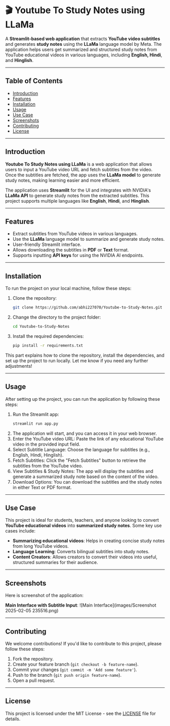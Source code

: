 # 🎬 **Youtube To Study Notes using LLaMa**

A **Streamlit-based web application** that extracts **YouTube video subtitles** and generates **study notes** using the **LLaMa** language model by Meta. The application helps users get summarized and structured study notes from YouTube educational videos in various languages, including **English, Hindi**, and **Hinglish**.

---

## Table of Contents
- [Introduction](#introduction)
- [Features](#features)
- [Installation](#installation)
- [Usage](#usage)
- [Use Case](#use-case)
- [Screenshots](#screenshots)
- [Contributing](#contributing)
- [License](#license)

---

## Introduction

**Youtube To Study Notes using LLaMa** is a web application that allows users to input a YouTube video URL and fetch subtitles from the video. Once the subtitles are fetched, the app uses the **LLaMa model** to generate study notes, making learning easier and more efficient.

The application uses **Streamlit** for the UI and integrates with NVIDIA's **LLaMa API** to generate study notes from the extracted subtitles. This project supports multiple languages like **English**, **Hindi**, and **Hinglish**.

---

## Features
- Extract subtitles from YouTube videos in various languages.
- Use the **LLaMa** language model to summarize and generate study notes.
- User-friendly Streamlit interface.
- Allows downloading the subtitles in **PDF** or **Text** format.
- Supports inputting **API keys** for using the NVIDIA AI endpoints.

---

## Installation

To run the project on your local machine, follow these steps:

1. Clone the repository:
   ```bash
   git clone https://github.com/abhi227070/Youtube-to-Study-Notes.git
2. Change the directory to the project folder:
   ```bash
   cd Youtube-to-Study-Notes
3. Install the required dependencies:
   ```bash
   pip install -r requirements.txt


This part explains how to clone the repository, install the dependencies, and set up the project to run locally. Let me know if you need any further adjustments!

---

## Usage

After setting up the project, you can run the application by following these steps:

1. Run the Streamlit app:
   ```bash
   streamlit run app.py

2. The application will start, and you can access it in your web browser.
3. Enter the YouTube video URL: Paste the link of any educational YouTube video in the provided input field.
4. Select Subtitle Language: Choose the language for subtitles (e.g., English, Hindi, Hinglish).
5. Fetch Subtitles: Click the "Fetch Subtitles" button to retrieve the subtitles from the YouTube video.
6. View Subtitles & Study Notes: The app will display the subtitles and generate a summarized study note based on the content of the video.
7. Download Options: You can download the subtitles and the study notes in either Text or PDF format.

---

## Use Case

This project is ideal for students, teachers, and anyone looking to convert **YouTube educational videos** into **summarized study notes**. Some key use cases include:

- **Summarizing educational videos**: Helps in creating concise study notes from long YouTube videos.
- **Language Learning**: Converts bilingual subtitles into study notes.
- **Content Creators**: Allows creators to convert their videos into useful, structured summaries for their audience.

---

## Screenshots

Here is screenshot of the application:

**Main Interface with Subtitle Input**:
   ![Main Interface](images/Screenshot 2025-02-05 235516.png)

---

## Contributing

We welcome contributions! If you'd like to contribute to this project, please follow these steps:

1. Fork the repository.
2. Create your feature branch (`git checkout -b feature-name`).
3. Commit your changes (`git commit -m 'Add some feature'`).
4. Push to the branch (`git push origin feature-name`).
5. Open a pull request.

---

## License

This project is licensed under the MIT License - see the [LICENSE](LICENSE) file for details.
